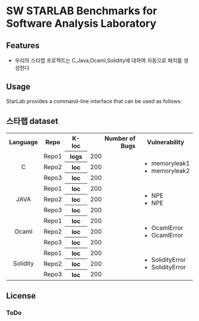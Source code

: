 # SW STARLAB Benchmarks for Software Analysis Laboratory

## Features
- 우리의 스타랩 프로젝트는 C,Java,Ocaml,Solidity에 대하여 자동으로 패치를 생성한다


## Usage
StarLab provides a command-line interface that can be used as follows:

## 스타랩 dataset
<table>
  <tbody>
    <tr>
      <th>Language</th>
      <th align="center">Repo</th>
      <th align="center">K-loc</th>
      <th align="right">Number of Bugs</th>
      <th align="center">Vulnerability</th>
    </tr>
  <tr>
    <td align="center" rowspan="3">C</td>
    <td>Repo1</td>
    <th align="center">logs</th>
    <td>200</td>
    <td rowspan="3">
    <ul>
          <li>memoryleak1</li>
          <li>memoryleak2</li>
    </ul>
    </td> 
  </tr>
  <tr>
    <td>Repo2</td>
    <th align="center">loc</th>
    <td>200</td>
    
  </tr>
  <tr>
    <td>Repo3</td>
    <th align="center">loc</th>
    <td>200</td>  
  </tr>
  <tr>
    <td align="center" rowspan="3">JAVA</td>
    <td>Repo1</td>
    <th align="center">loc</th>
    <td>200</td>
    <td rowspan="3">
    <ul>
          <li>NPE</li>
          <li>NPE</li>
    </ul>
    </td> 
  </tr>
  <tr>
    <td>Repo2</td>
    <th align="center">loc</th>
    <td>200</td>
    
  </tr>
  <tr>
    <td>Repo3</td>
    <th align="center">loc</th>
    <td>200</td>  
  </tr>
  <tr>
    <td align="center" rowspan="3">Ocaml</td>
    <td>Repo1</td>
    <th align="center">loc</th>
    <td>200</td>
    <td rowspan="3">
    <ul>
          <li>OcamlError</li>
          <li>OcamlError</li>
    </ul>
    </td> 
  </tr>
  <tr>
    <td>Repo2</td>
    <th align="center">loc</th>
    <td>200</td>
    
  </tr>
  <tr>
    <td>Repo3</td>
    <th align="center">loc</th>
    <td>200</td>  
  </tr>
  <tr>
    <td align="center" rowspan="3">Solidity</td>
    <td>Repo1</td>
    <th align="center">loc</th>
    <td>200</td>
    <td rowspan="3">
    <ul>
          <li>SolidityError</li>
          <li>SolidityError</li>
    </ul>
    </td> 
  </tr>
  <tr>
    <td>Repo2</td>
    <th align="center">loc</th>
    <td>200</td>
    
  </tr>
  <tr>
    <td>Repo3</td>
    <th align="center">loc</th>
    <td>200</td>  
  </tr>
 
  
  </tbody>
</table>


  

## License
### ToDo
